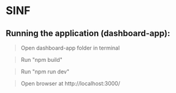 # SINF

## Running the application (dashboard-app):

> Open dashboard-app folder in terminal

> Run "npm build"

> Run "npm run dev"

> Open browser at http://localhost:3000/

